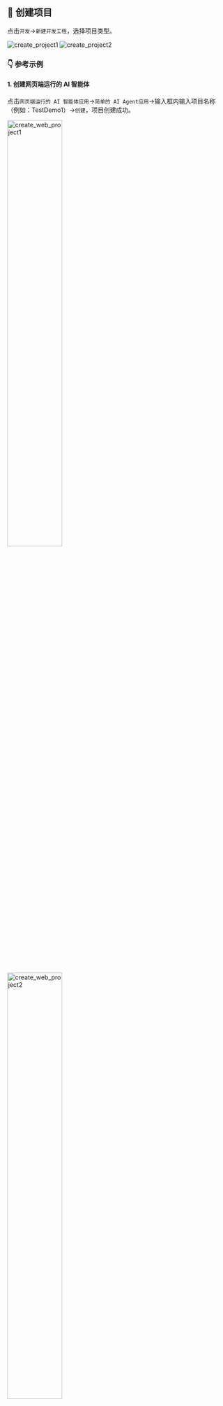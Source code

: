 ## 📝 创建项目 

点击`开发`->`新建开发工程`，选择项目类型。
<p>
    <img src="../assets/create_project1_cn.jpg" alt="create_project1" />
    <img src="../assets/create_project2_cn.jpg" alt="create_project2" />
</p>

### 👇 参考示例

#### 1. 创建网页端运行的 AI 智能体

点击`网页端运行的 AI 智能体应用`->`简单的 AI Agent应用`->输入框内输入项目名称（例如：TestDemo1）->`创建`，项目创建成功。
<p>
    <img src="../assets/create_web_project1_cn.jpg" alt="create_web_project1" width="50%"/>
    <img src="../assets/create_web_project2_cn.jpg" alt="create_web_project2" width="50%"/>
    <img src="../assets/create_web_project3_cn.jpg" alt="create_web_project3" width="50%"/>
</p>

在弹出页面，选择`在IDE中打开工程`，自动打开项目。
<p>
    <img src="../assets/create_web_project4_cn.jpg" alt="create_web_project4" />
    <img src="../assets/create_web_project5_cn.jpg" alt="create_web_project5" />
</p>

点击`调试 Agent `->`确定`，Agent启动成功。
<p>
    <img src="../assets/create_web_project6_cn.jpg" alt="create_web_project6" />
    <img src="../assets/create_web_project7_cn.jpg" alt="create_web_project7" width="50%"/>
    <img src="../assets/create_web_project8_cn.jpg" alt="create_web_project8" />
</p>

#### 2. 创建 Python AI 智能体

点击`后端 Python AI 智能体`->`空的 Python AI Agent`->输入框内输入项目名称（例如：TestDemo2）->`创建`，项目创建成功。
<p>
    <img src="../assets/create_python_project1_cn.jpg" alt="create_python_project1" width="50%"/>
    <img src="../assets/create_python_project2_cn.jpg" alt="create_python_project2" width="50%"/>
    <img src="../assets/create_python_project3_cn.jpg" alt="create_python_project3" width="50%"/>
</p>

在弹出页面，选择`在IDE中打开工程`，自动打开项目。
<p>
    <img src="../assets/create_python_project4_cn.jpg" alt="create_python_project4" />
    <img src="../assets/create_web_project5_cn.jpg" alt="create_python_project5" />
</p>

在页面底部工具栏区域，点击`与设备目录同步`按钮，在弹出框内Sync target一栏输入`AGENTS/TestDemo2`，点击`同步`按钮，再点击`确认`，创建的项目将会在本地目录进行同步。
<div>
    <img src="../assets/create_python_project6_cn.jpg" alt="create_python_project6" />
</div>
<div>
    <img src="../assets/create_python_project7_cn.jpg" alt="create_python_project7" width="60%"/>
</div>
<div>
    <img src="../assets/create_python_project8_cn.jpg" alt="create_python_project8" width="50%"/>
</div>

点击`调试 Agent `->`确定`，Agent启动成功。
<p>
    <img src="../assets/create_python_project9_cn.jpg" alt="create_python_project9" />
    <img src="../assets/create_python_project10_cn.jpg" alt="create_python_project10" width="50%"/>
    <img src="../assets/create_python_project11_cn.jpg" alt="create_python_project11" />
</p>

<p align="right" >
  <a href="../README-zh_CN.md" style="text-decoration: none; color: gray; font-weight: bold;">
    🔗 返回主页
  </a>
</p>